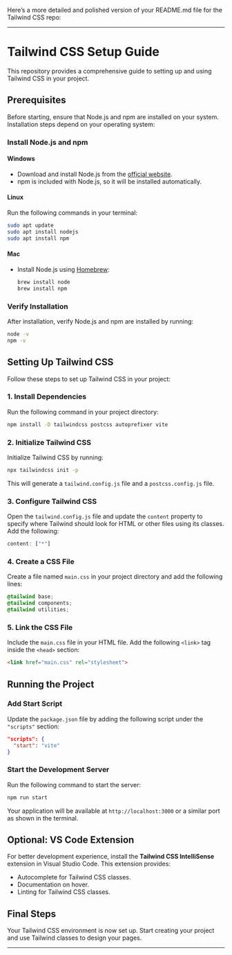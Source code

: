 Here’s a more detailed and polished version of your README.md file for the Tailwind CSS repo:

---

# Tailwind CSS Setup Guide

This repository provides a comprehensive guide to setting up and using Tailwind CSS in your project.

## Prerequisites

Before starting, ensure that Node.js and npm are installed on your system. Installation steps depend on your operating system:

### Install Node.js and npm

#### **Windows**
- Download and install Node.js from the [official website](https://nodejs.org/).  
- npm is included with Node.js, so it will be installed automatically.

#### **Linux**
Run the following commands in your terminal:
```bash
sudo apt update
sudo apt install nodejs
sudo apt install npm
```

#### **Mac**
- Install Node.js using [Homebrew](https://brew.sh/):
  ```bash
  brew install node
  brew install npm
  ```

### Verify Installation
After installation, verify Node.js and npm are installed by running:
```bash
node -v
npm -v
```

## Setting Up Tailwind CSS

Follow these steps to set up Tailwind CSS in your project:

### 1. Install Dependencies
Run the following command in your project directory:
```bash
npm install -D tailwindcss postcss autoprefixer vite
```

### 2. Initialize Tailwind CSS
Initialize Tailwind CSS by running:
```bash
npx tailwindcss init -p
```
This will generate a `tailwind.config.js` file and a `postcss.config.js` file.

### 3. Configure Tailwind CSS
Open the `tailwind.config.js` file and update the `content` property to specify where Tailwind should look for HTML or other files using its classes. Add the following:
```javascript
content: ["*"]
```

### 4. Create a CSS File
Create a file named `main.css` in your project directory and add the following lines:
```css
@tailwind base;
@tailwind components;
@tailwind utilities;
```

### 5. Link the CSS File
Include the `main.css` file in your HTML file. Add the following `<link>` tag inside the `<head>` section:
```html
<link href="main.css" rel="stylesheet">
```

## Running the Project

### Add Start Script
Update the `package.json` file by adding the following script under the `"scripts"` section:
```json
"scripts": {
  "start": "vite"
}
```

### Start the Development Server
Run the following command to start the server:
```bash
npm run start
```
Your application will be available at `http://localhost:3000` or a similar port as shown in the terminal.

## Optional: VS Code Extension
For better development experience, install the **Tailwind CSS IntelliSense** extension in Visual Studio Code. This extension provides:
- Autocomplete for Tailwind CSS classes.
- Documentation on hover.
- Linting for Tailwind CSS classes.

## Final Steps
Your Tailwind CSS environment is now set up. Start creating your project and use Tailwind classes to design your pages.

---
